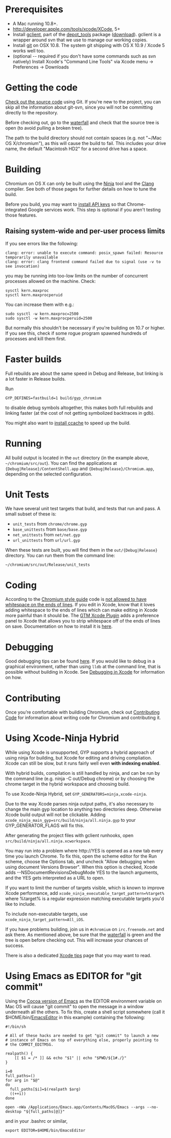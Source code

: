 # Prerequisites

  * A Mac running 10.8+.
  * http://developer.apple.com/tools/xcode/XCode, 5+
  * Install [gclient](http://dev.chromium.org/developers/how-tos/install-depot-tools), part of the [depot\_tools](http://dev.chromium.org/developers/how-tos/depottools) package ([download](http://dev.chromium.org/developers/how-tos/install-depot-tools)). gclient is a wrapper around svn that we use to manage our working copies.
  * Install [git](http://code.google.com/p/git-osx-installer/) on OSX 10.8. The system git shipping with OS X 10.9 / Xcode 5 works well too.
  * (optional -- required if you don't have some commands such as svn natively) Install Xcode's "Command Line Tools" via Xcode menu -> Preferences -> Downloads

# Getting the code

[Check out the source code](http://dev.chromium.org/developers/how-tos/get-the-code) using Git. If you're new to the project, you can skip all the information about git-svn, since you will not be committing directly to the repository.

Before checking out, go to the [waterfall](http://build.chromium.org/buildbot/waterfall/) and check that the source tree is open (to avoid pulling a broken tree).

The path to the build directory should not contain spaces (e.g. not "~/Mac OS X/chromium"), as this will cause the build to fail.  This includes your drive name, the default "Macintosh HD2" for a second drive has a space.

# Building

Chromium on OS X can only be built using the [Ninja](NinjaBuild.md) tool and the [Clang](Clang.md) compiler. See both of those pages for further details on how to tune the build.

Before you build, you may want to [install API keys](https://sites.google.com/a/chromium.org/dev/developers/how-tos/api-keys) so that Chrome-integrated Google services work. This step is optional if you aren't testing those features.

## Raising system-wide and per-user process limits

If you see errors like the following:

```
clang: error: unable to execute command: posix_spawn failed: Resource temporarily unavailable
clang: error: clang frontend command failed due to signal (use -v to see invocation)
```

you may be running into too-low limits on the number of concurrent processes allowed on the machine. Check:

```
sysctl kern.maxproc
sysctl kern.maxprocperuid
```

You can increase them with e.g.:

```
sudo sysctl -w kern.maxproc=2500
sudo sysctl -w kern.maxprocperuid=2500
```

But normally this shouldn't be necessary if you're building on 10.7 or higher. If you see this, check if some rogue program spawned hundreds of processes and kill them first.

# Faster builds

Full rebuilds are about the same speed in Debug and Release, but linking is a lot faster in Release builds.

Run
```
GYP_DEFINES=fastbuild=1 build/gyp_chromium
```
to disable debug symbols altogether, this makes both full rebuilds and linking faster (at the cost of not getting symbolized backtraces in gdb).

You might also want to [install ccache](CCacheMac.md) to speed up the build.

# Running

All build output is located in the `out` directory (in the example above, `~/chromium/src/out`).  You can find the applications at `{Debug|Release}/ContentShell.app` and `{Debug|Release}/Chromium.app`, depending on the selected configuration.

# Unit Tests

We have several unit test targets that build, and tests that run and pass. A small subset of these is:

  * `unit_tests` from `chrome/chrome.gyp`
  * `base_unittests` from `base/base.gyp`
  * `net_unittests` from `net/net.gyp`
  * `url_unittests` from `url/url.gyp`

When these tests are built, you will find them in the `out/{Debug|Release}` directory. You can run them from the command line:
```
~/chromium/src/out/Release/unit_tests
```

# Coding

According to the [Chromium style guide](http://dev.chromium.org/developers/coding-style) code is [not allowed to have whitespace on the ends of lines](http://google-styleguide.googlecode.com/svn/trunk/cppguide.xml#Horizontal_Whitespace). If you edit in Xcode, know that it loves adding whitespace to the ends of lines which can make editing in Xcode more painful than it should be. The [GTM Xcode Plugin](http://code.google.com/p/google-toolbox-for-mac/downloads/list) adds a preference panel to Xcode that allows you to strip whitespace off of the ends of lines on save. Documentation on how to install it is [here](http://code.google.com/p/google-toolbox-for-mac/wiki/GTMXcodePlugin).

# Debugging

Good debugging tips can be found [here](http://dev.chromium.org/developers/how-tos/debugging-on-os-x). If you would like to debug in a graphical environment, rather than using `lldb` at the command line, that is possible without building in Xcode. See [Debugging in Xcode](http://www.chromium.org/developers/debugging-on-os-x/building-with-ninja-debugging-with-xcode) for information on how.

# Contributing

Once you’re comfortable with building Chromium, check out [Contributing Code](http://dev.chromium.org/developers/contributing-code) for information about writing code for Chromium and contributing it.

# Using Xcode-Ninja Hybrid

While using Xcode is unsupported, GYP supports a hybrid approach of using ninja for building, but Xcode for editing and driving compliation.  Xcode can still be slow, but it runs fairly well even **with indexing enabled**.

With hybrid builds, compilation is still handled by ninja, and can be run by the command line (e.g. ninja -C out/Debug chrome) or by choosing the chrome target in the hybrid workspace and choosing build.

To use Xcode-Ninja Hybrid, set `GYP_GENERATORS=ninja,xcode-ninja`.

Due to the way Xcode parses ninja output paths, it's also necessary to change the main gyp location to anything two directories deep.  Otherwise Xcode build output will not be clickable.  Adding `xcode_ninja_main_gyp=src/build/ninja/all.ninja.gyp` to your GYP\_GENERATOR\_FLAGS will fix this.

After generating the project files with gclient runhooks, open `src/build/ninja/all.ninja.xcworkspace`.

You may run into a problem where http://YES is opened as a new tab every time you launch Chrome. To fix this, open the scheme editor for the Run scheme, choose the Options tab, and uncheck "Allow debugging when using document Versions Browser". When this option is checked, Xcode adds --NSDocumentRevisionsDebugMode YES to the launch arguments, and the YES gets interpreted as a URL to open.

If you want to limit the number of targets visible, which is known to improve Xcode performance, add `xcode_ninja_executable_target_pattern=%target%` where %target% is a regular expression matching executable targets you'd like to include.

To include non-executable targets, use `xcode_ninja_target_pattern=All_iOS`.

If you have problems building, join us in `#chromium` on `irc.freenode.net` and ask there. As mentioned above, be sure that the [waterfall](http://build.chromium.org/buildbot/waterfall/) is green and the tree is open before checking out. This will increase your chances of success.

There is also a dedicated [Xcode tips](Xcode4Tips.md) page that you may want to read.


# Using Emacs as EDITOR for "git commit"

Using the [Cocoa version of Emacs](http://emacsformacosx.com/) as the EDITOR environment variable on Mac OS will cause "git commit" to open the message in a window underneath all the others. To fix this, create a shell script somewhere (call it $HOME/bin/[EmacsEditor](EmacsEditor.md) in this example) containing the following:

```
#!/bin/sh

# All of these hacks are needed to get "git commit" to launch a new
# instance of Emacs on top of everything else, properly pointing to
# the COMMIT_EDITMSG.

realpath() {
    [[ $1 = /* ]] && echo "$1" || echo "$PWD/${1#./}"
}

i=0
full_paths=()
for arg in "$@"
do
  full_paths[$i]=$(realpath $arg)
  ((++i))
done

open -nWa /Applications/Emacs.app/Contents/MacOS/Emacs --args --no-desktop "${full_paths[@]}"
```

and in your .bashrc or similar,

```
export EDITOR=$HOME/bin/EmacsEditor
```